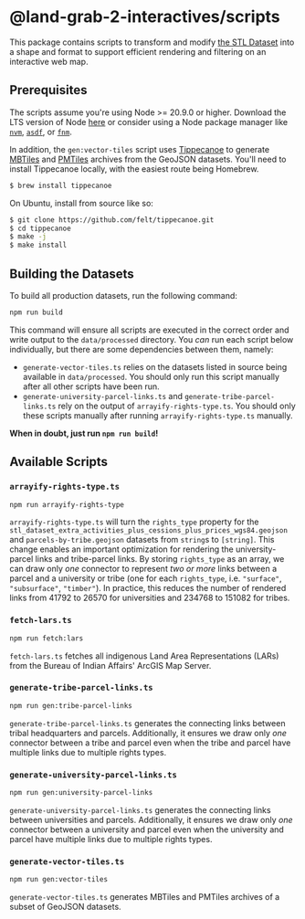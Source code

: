 # @land-grab-2-interactives/scripts

This package contains scripts to transform and modify [the STL Dataset](https://github.com/Grist-Data-Desk/land-grab-2) into a shape and format to support efficient rendering and filtering on an interactive web map.

## Prerequisites

The scripts assume you're using Node >= 20.9.0 or higher. Download the LTS version of Node [here](https://nodejs.org/en) or consider using a Node package manager like [`nvm`](https://github.com/nvm-sh/nvm), [`asdf`](https://asdf-vm.com/), or [`fnm`](https://github.com/Schniz/fnm).

In addition, the `gen:vector-tiles` script uses [Tippecanoe](https://github.com/felt/tippecanoe) to generate [MBTiles](https://docs.mapbox.com/help/glossary/mbtiles/) and [PMTiles](https://docs.protomaps.com/pmtiles/) archives from the GeoJSON datasets. You'll need to install Tippecanoe locally, with the easiest route being Homebrew.

```sh
$ brew install tippecanoe
```

On Ubuntu, install from source like so:

```sh
$ git clone https://github.com/felt/tippecanoe.git
$ cd tippecanoe
$ make -j
$ make install
```

## Building the Datasets

To build all production datasets, run the following command:

```sh
npm run build
```

This command will ensure all scripts are executed in the correct order and write output to the `data/processed` directory. You _can_ run each script below individually, but there are some dependencies between them, namely:

- `generate-vector-tiles.ts` relies on the datasets listed in source being available in `data/processed`. You should only run this script manually after all other scripts have been run.
- `generate-university-parcel-links.ts` and `generate-tribe-parcel-links.ts` rely on the output of `arrayify-rights-type.ts`. You should only these scripts manually after running `arrayify-rights-type.ts` manually.

**When in doubt, just run `npm run build`!**

## Available Scripts

### `arrayify-rights-type.ts`

```sh
npm run arrayify-rights-type
```

`arrayify-rights-type.ts` will turn the `rights_type` property for the `stl_dataset_extra_activities_plus_cessions_plus_prices_wgs84.geojson` and `parcels-by-tribe.geojson` datasets from `string`s to `[string]`. This change enables an important optimization for rendering the university-parcel links and tribe-parcel links. By storing `rights_type` as an array, we can draw only _one_ connector to represent _two or more_ links between a parcel and a university or tribe (one for each `rights_type`, i.e. `"surface"`, `"subsurface"`, `"timber"`). In practice, this reduces the number of rendered links from 41792 to 26570 for universities and 234768 to 151082 for tribes.

### `fetch-lars.ts`

```sh
npm run fetch:lars
```

`fetch-lars.ts` fetches all indigenous Land Area Representations (LARs) from the Bureau of Indian Affairs' ArcGIS Map Server.

### `generate-tribe-parcel-links.ts`

```sh
npm run gen:tribe-parcel-links
```

`generate-tribe-parcel-links.ts` generates the connecting links between tribal headquarters and parcels. Additionally, it ensures we draw only _one_ connector between a tribe and parcel even when the tribe and parcel have multiple links due to multiple rights types.

### `generate-university-parcel-links.ts`

```sh
npm run gen:university-parcel-links
```

`generate-university-parcel-links.ts` generates the connecting links between universities and parcels. Additionally, it ensures we draw only _one_ connector between a university and parcel even when the university and parcel have multiple links due to multiple rights types.

### `generate-vector-tiles.ts`

```sh
npm run gen:vector-tiles
```

`generate-vector-tiles.ts` generates MBTiles and PMTiles archives of a subset of GeoJSON datasets.


